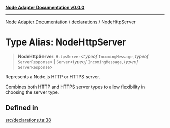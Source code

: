 [**Node Adapter Documentation v0.0.0**](../../README.md)

***

[Node Adapter Documentation](../../modules.md) / [declarations](../README.md) / NodeHttpServer

# Type Alias: NodeHttpServer

> **NodeHttpServer**: `HttpsServer`\<*typeof* `IncomingMessage`, *typeof* `ServerResponse`\> \| `Server`\<*typeof* `IncomingMessage`, *typeof* `ServerResponse`\>

Represents a Node.js HTTP or HTTPS server.

Combines both HTTP and HTTPS server types to allow flexibility in choosing the server type.

## Defined in

[src/declarations.ts:38](https://github.com/stonemjs/node-adapter/blob/ddd3db262e296a3076ca003f1374ffc8cbccff6b/src/declarations.ts#L38)

